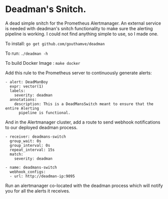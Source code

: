 # Deadman's Snitch.

A dead simple snitch for the Prometheus Alertmanager. An external service is needed
with deadman's snitch functionality to make sure the alerting pipeline is working.
I could not find anything simple to use, so I made one.

To install: `go get github.com/gouthamve/deadman`

To run: `./deadman -h`

To build Docker Image : `make docker`

Add this rule to the Prometheus server to continuously generate alerts:
```
- alert: DeadManBoy
  expr: vector(1)
  labels:
    severity: deadman
  annotations:
    description: This is a DeadMansSwitch meant to ensure that the entire Alerting
      pipeline is functional.

```

And in the Alertmanager cluster, add a route to send webhook notifications to our
deployed deadman process.

```
- receiver: deadmans-switch
  group_wait: 0s
  group_interval: 0s
  repeat_interval: 15s
  match:
    severity: deadman

- name: deadmans-switch
  webhook_configs:
  - url: http://deadman-ip:9095
```

Run an alertmanager co-located with the deadman process which will notify you for
all the alerts it receives.
